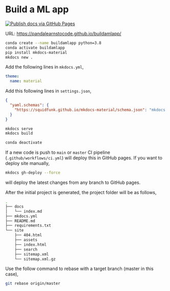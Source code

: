 # Build a ML app

[![Publish docs via GitHub Pages](https://github.com/pandalearnstocode/buildamlapp/actions/workflows/ci.yml/badge.svg)](https://github.com/pandalearnstocode/buildamlapp/actions/workflows/ci.yml)

URL: https://pandalearnstocode.github.io/buildamlapp/

```bash
conda create --name buildamlapp python=3.8
conda activate buildamlapp
pip install mkdocs-material
mkdocs new .
```

Add the following lines in `mkdocs.yml`,

```yml
theme:
  name: material
```
Add this following lines in `settings.json`,


```json
{
  "yaml.schemas": {
    "https://squidfunk.github.io/mkdocs-material/schema.json": "mkdocs.yml"
  }
}
```

```bash
mkdocs serve
mkdocs build
```


```bash
conda deactivate
```

If a new code is push to `main` or `master` CI pipeline (`.github/workflows/ci.yml`) will deploy this in GitHub pages. If you want to deploy site manually,

```bash
mkdocs gh-deploy --force
```

will deploy the latest changes from any branch to GitHub pages. 


After the initial project is generated, the project folder will be as follows,

```bash
.
├── docs
│   └── index.md
├── mkdocs.yml
├── README.md
├── requirements.txt
└── site
    ├── 404.html
    ├── assets
    ├── index.html
    ├── search
    ├── sitemap.xml
    └── sitemap.xml.gz
```

Use the follow command to rebase with a target branch (master in this case),

```bash
git rebase origin/master
```
